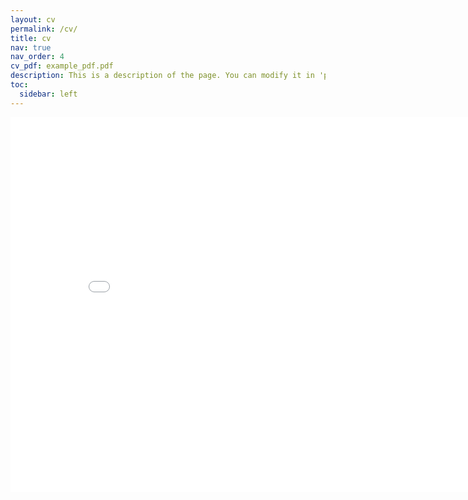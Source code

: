 ```yaml
---
layout: cv
permalink: /cv/
title: cv
nav: true
nav_order: 4
cv_pdf: example_pdf.pdf
description: This is a description of the page. You can modify it in 'pages/_cv.md'. You can also change or remove the top pdf download button.
toc:
  sidebar: left
---
```


<center><embed src="assets/pdf/finalCV.pdf" width="850" height="600"></center>

